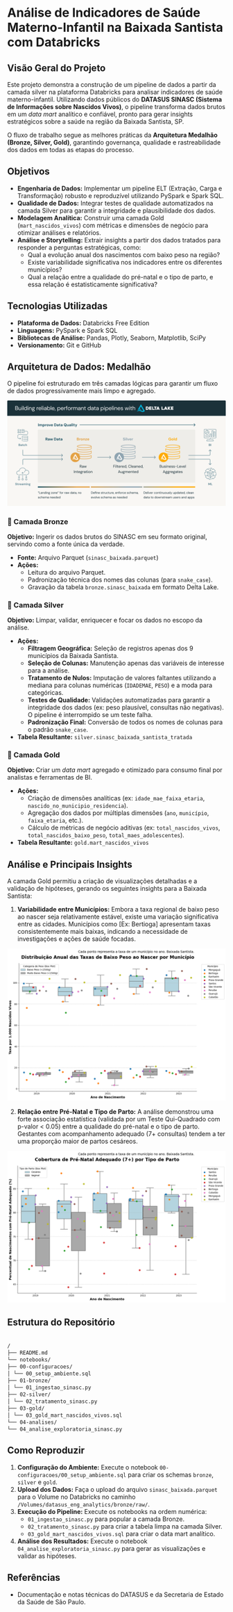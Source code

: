 
# Análise de Indicadores de Saúde Materno-Infantil na Baixada Santista com Databricks

## Visão Geral do Projeto

Este projeto demonstra a construção de um pipeline de dados a partir da camada silver na plataforma Databricks para analisar indicadores de saúde materno-infantil. Utilizando dados públicos do
**DATASUS SINASC (Sistema de Informações sobre Nascidos Vivos)**, o pipeline transforma dados brutos em um _data mart_ analítico e confiável, pronto para gerar insights estratégicos sobre a saúde na região da Baixada Santista, SP.

O fluxo de trabalho segue as melhores práticas da **Arquitetura Medalhão (Bronze, Silver, Gold)**, garantindo governança, qualidade e rastreabilidade dos dados em todas as etapas do processo.

## Objetivos

- **Engenharia de Dados:** Implementar um pipeline ELT (Extração, Carga e Transformação) robusto e reproduzível utilizando PySpark e Spark SQL.
- **Qualidade de Dados:** Integrar testes de qualidade automatizados na camada Silver para garantir a integridade e plausibilidade dos dados.
- **Modelagem Analítica:** Construir uma camada Gold (`mart_nascidos_vivos`) com métricas e dimensões de negócio para otimizar análises e relatórios.
- **Análise e Storytelling:** Extrair insights a partir dos dados tratados para responder a perguntas estratégicas, como:
  - Qual a evolução anual dos nascimentos com baixo peso na região?
  - Existe variabilidade significativa nos indicadores entre os diferentes municípios?
  - Qual a relação entre a qualidade do pré-natal e o tipo de parto, e essa relação é estatisticamente significativa?

## Tecnologias Utilizadas

- **Plataforma de Dados:** Databricks Free Edition
- **Linguagens:** PySpark e Spark SQL
- **Bibliotecas de Análise:** Pandas, Plotly, Seaborn, Matplotlib, SciPy
- **Versionamento:** Git e GitHub

## Arquitetura de Dados: Medalhão

O pipeline foi estruturado em três camadas lógicas para garantir um fluxo de dados progressivamente mais limpo e agregado.

![delta lake](<imagens/delta lake.png>)


### 🥉 Camada Bronze

**Objetivo:** Ingerir os dados brutos do SINASC em seu formato original, servindo como a fonte única da verdade.

- **Fonte:** Arquivo Parquet (`sinasc_baixada.parquet`)
- **Ações:**
  - Leitura do arquivo Parquet.
  - Padronização técnica dos nomes das colunas (para `snake_case`).
  - Gravação da tabela `bronze.sinasc_baixada` em formato Delta Lake.

### 🥈 Camada Silver

**Objetivo:** Limpar, validar, enriquecer e focar os dados no escopo da análise.

- **Ações:**
  - **Filtragem Geográfica:** Seleção de registros apenas dos 9 municípios da Baixada Santista.
  - **Seleção de Colunas:** Manutenção apenas das variáveis de interesse para a análise.
  - **Tratamento de Nulos:** Imputação de valores faltantes utilizando a mediana para colunas numéricas (`IDADEMAE`, `PESO`) e a moda para categóricas.
  - **Testes de Qualidade:** Validações automatizadas para garantir a integridade dos dados (ex: peso plausível, consultas não negativas). O pipeline é interrompido se um teste falha.
  - **Padronização Final:** Conversão de todos os nomes de colunas para o padrão `snake_case`.
- **Tabela Resultante:** `silver.sinasc_baixada_santista_tratada`

### 🥇 Camada Gold

**Objetivo:** Criar um _data mart_ agregado e otimizado para consumo final por analistas e ferramentas de BI.

- **Ações:**
  - Criação de dimensões analíticas (ex: `idade_mae_faixa_etaria`, `nascido_no_municipio_residencia`).
  - Agregação dos dados por múltiplas dimensões (`ano`, `município`, `faixa_etaria`, etc.).
  - Cálculo de métricas de negócio aditivas (ex: `total_nascidos_vivos`, `total_nascidos_baixo_peso`, `total_maes_adolescentes`).
- **Tabela Resultante:** `gold.mart_nascidos_vivos`

## Análise e Principais Insights

A camada Gold permitiu a criação de visualizações detalhadas e a validação de hipóteses, gerando os seguintes insights para a Baixada Santista:

1.  **Variabilidade entre Municípios:** Embora a taxa regional de baixo peso ao nascer seja relativamente estável, existe uma variação significativa entre as cidades. Municípios como [Ex: Bertioga] apresentam taxas consistentemente mais baixas, indicando a necessidade de investigações e ações de saúde focadas.

![](<imagens/box-plot_baixo_peso2.png>)

2.  **Relação entre Pré-Natal e Tipo de Parto:** A análise demonstrou uma forte associação estatística (validada por um Teste Qui-Quadrado com p-valor < 0.05) entre a qualidade do pré-natal e o tipo de parto. Gestantes com acompanhamento adequado (7+ consultas) tendem a ter uma proporção maior de partos cesáreos.

![](<imagens/prenatal_parto.png>)


## Estrutura do Repositório
```

/
├── README.md
└── notebooks/
├── 00-configuracoes/
│ └── 00_setup_ambiente.sql
├── 01-bronze/
│ └── 01_ingestao_sinasc.py
├── 02-silver/
│ └── 02_tratamento_sinasc.py
├── 03-gold/
│ └── 03_gold_mart_nascidos_vivos.sql
└── 04-analises/
└── 04_analise_exploratoria_sinasc.py

```

## Como Reproduzir

1.  **Configuração do Ambiente:** Execute o notebook `00-configuracoes/00_setup_ambiente.sql` para criar os schemas `bronze`, `silver` e `gold`.
2.  **Upload dos Dados:** Faça o upload do arquivo `sinasc_baixada.parquet` para o Volume no Databricks no caminho `/Volumes/datasus_eng_analytics/bronze/raw/`.
3.  **Execução do Pipeline:** Execute os notebooks na ordem numérica:
    - `01_ingestao_sinasc.py` para popular a camada Bronze.
    - `02_tratamento_sinasc.py` para criar a tabela limpa na camada Silver.
    - `03_gold_mart_nascidos_vivos.sql` para criar o data mart analítico.
4.  **Análise dos Resultados:** Execute o notebook `04_analise_exploratoria_sinasc.py` para gerar as visualizações e validar as hipóteses.

## Referências
- Documentação e notas técnicas do DATASUS e da Secretaria de Estado da Saúde de São Paulo.
